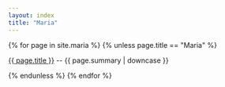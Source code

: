 ```yaml
---
layout: index
title: "Maria"
---
```


{% for page in site.maria %}
{% unless page.title == "Maria" %}
  <p>
  <a class="page-link" href="{{ page.url | prepend: site.baseurl }}">{{ page.title }}</a> -- 
  {{ page.summary | downcase }}
  </p>
{% endunless %}
{% endfor %}
